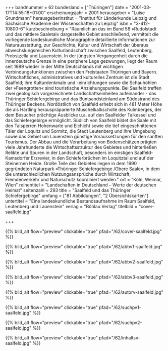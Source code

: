 +++
bandnummer = 62
bundesland = ["Thüringen"]
date = "2001-03-17T14:55:18+01:00"
erscheinungsjahr = 2001
herausgeber = "Luise Grundmann"
herausgeberinstitut = "Institut für Länderkunde Leipzig und Sächsische Akademie der Wissenschaften zu Leipzig"
isbn = "3-412-10800-6"
kurzbeschreibung = "Räumlich an das im Band 58 »Rudolstadt und das mittlere Saaletal« dargestellte Gebiet anschließend, vermittelt die vorliegende landeskundliche Monographie detaillierte Informationen zur Naturausstattung, zur Geschichte, Kultur und Wirtschaft der überaus abwechslungsreichen Kulturlandschaft zwischen Saalfeld, Leutenberg, Probstzella und Lauenstein. In der jüngsten Vergangenheit durch die innerdeutsche Grenze in eine periphere Lage gezwungen, liegt der Raum seit 1989 wieder in der Mitte Deutschlands mit wichtigen Verbindungsfunktionen zwischen den Freistaaten Thüringen und Bayern. Wirtschaftliches, administratives und kulturelles Zentrum ist die Stadt Saalfeld; ihre Kulturdenkmale und -einrichtungen sowie die Schauhöhlen der »Feengrotten« sind touristische Anziehungspunkte. Bei Saalfeld treffen zwei geologisch vorgezeichnete Landschaftseinheiten aufeinander - das Thüringer Schiefergebirge und das Buntsandsteinland am Südostrand des Thüringer Beckens. Nordöstlich von Saalfeld erhebt sich in 481 Meter Höhe die als Härtling herauspräparierte Muschelkalkscholle des Kulmberges, der dem Besucher prächtige Ausblicke u.a. auf den Saalfelder Talkessel und das Schiefergebirge ermöglicht. Südlich von Saalfeld bildet die Saale mit den Talsperren Hohenwarte und Eichicht sowie die tief eingeschnittenen Täler der Loquitz und Sormitz, die Stadt Leutenberg und ihre Umgebung sowie das Gebiet um Lauenstein günstige Voraussetzungen für den sanften Tourismus. Der Abbau und die Verarbeitung von Bodenschätzen prägten viele Jahrhunderte die Wirtschaftsstruktur des Gebietes und hinterließen Relikte und Spuren in der Landschaft, besonders im einstigen Saalfeld-Kamsdorfer Erzrevier, in den Schieferbrüchen im Loquitztal und auf der Steinernen Heide. Große Teile des Gebietes liegen in dem 1990 gegründeten Naturpark »Thüringer Schiefergebirge /Obere Saale«, in dem die unterschiedlichen Nutzungsansprüche durch Wirtschaft, Fremdenverkehr und Naturschutz koordiniert werden."
ort = "Köln, Weimar, Wien"
reihentitel = "Landschaften in Deutschland – Werte der deutschen Heimat"
seitenzahl = 293
title = "Saalfeld und das Thüringer Schiefergebirge"
umfang = ["81 Abbildungen", "2 Übersichtskarten"]
untertitel = "Eine landeskundliche Bestandsaufnahme im Raum Saalfeld, Leutenberg und Lauenstein"
verlag = "Böhlau Verlag"
titelbild = "cover-saalfeld.jpg"

+++

{{% bild_alt flow="preview" clickable="true" pfad="/62/cover-saalfeld.jpg"   %}}

{{% bild_alt flow="preview" clickable="true" pfad="/62/abbv1-saalfeld.jpg"   %}}

{{% bild_alt flow="preview" clickable="true" pfad="/62/abbv2-saalfeld.jpg"   %}}

{{% bild_alt flow="preview" clickable="true" pfad="/62/abbv3-saalfeld.jpg"   %}}

{{% bild_alt flow="preview" clickable="true" pfad="/62/autorv-saalfeld.jpg"   %}}

{{% bild_alt flow="preview" clickable="true" pfad="/62/suchpv1-saalfeld.jpg"   %}}

{{% bild_alt flow="preview" clickable="true" pfad="/62/suchpv2-saalfeld.jpg"   %}}

{{% bild_alt flow="preview" clickable="true" pfad="/62/inhaltsv-saalfeld.jpg"   %}}
